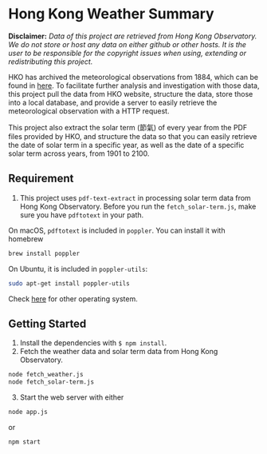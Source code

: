 # Hong Kong Weather Summary
**Disclaimer:**
*Data of this project are retrieved from Hong Kong Observatory. We do not store or host any data on either github or other hosts. It is the user to be responsible for the copyright issues when using, extending or redistributing this project.*

HKO has archived the meteorological observations from 1884, which can be found in [here](http://www.hko.gov.hk/cis/climat_e.htm). To facilitate further analysis and investigation with those data, this project pull the data from HKO website, structure the data, store those into a local database, and provide a server to easily retrieve the meteorological observation with a HTTP request.

This project also extract the solar term (節氣) of every year from the PDF files provided by HKO, and structure the data so that you can easily retrieve the date of solar term in a specific year, as well as the date of a specific solar term across years, from 1901 to 2100.

## Requirement
1. This project uses `pdf-text-extract` in processing solar term data from Hong Kong Observatory. Before you run the `fetch_solar-term.js`, make sure you have `pdftotext` in your path.

  On macOS, `pdftotext` is included in `poppler`. You can install it with homebrew
  ``` bash
brew install poppler
```
  On Ubuntu, it is included in `poppler-utils`:
  ``` bash
sudo apt-get install poppler-utils
```
Check [here](https://github.com/nisaacson/pdf-extract) for other operating system.

## Getting Started
1. Install the dependencies with `$ npm install`.
2. Fetch the weather data and solar term data from Hong Kong Observatory.
  ``` bash
node fetch_weather.js
node fetch_solar-term.js
```
3. Start the web server with either
  ``` bash
node app.js
```
  or
  ``` bash
npm start
```
